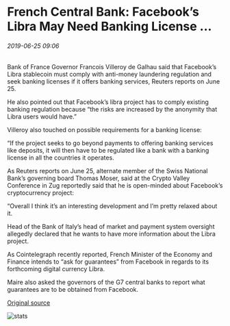# French Central Bank: Facebook’s Libra May Need Banking License ...

###### 2019-06-25 09:06

Bank of France Governor Francois Villeroy de Galhau said that Facebook’s Libra stablecoin must comply with anti-money laundering regulation and seek banking licenses if it offers banking services, Reuters reports on June 25.

He also pointed out that Facebook’s libra project has to comply existing banking regulation because “the risks are increased by the anonymity that Libra users would have.”

Villeroy also touched on possible requirements for a banking license:

“If the project seeks to go beyond payments to offering banking services like deposits, it will then have to be regulated like a bank with a banking license in all the countries it operates.

As Reuters reports on June 25, alternate member of the Swiss National Bank’s governing board Thomas Moser, said at the Crypto Valley Conference in Zug reportedly said that he is open-minded about Facebook’s cryptocurrency project:

“Overall I think it’s an interesting development and I’m pretty relaxed about it.

Head of the Bank of Italy’s head of market and payment system oversight allegedly declared that he wants to have more information about the Libra project.

As Cointelegraph recently reported, French Minister of the Economy and Finance intends to “ask for guarantees” from Facebook in regards to its forthcoming digital currency Libra.

Maire also asked the governors of the G7 central banks to report what guarantees are to be obtained from Facebook.

[Original source](https://cointelegraph.com/news/french-central-bank-facebooks-libra-may-need-banking-license)

![stats](https://c.statcounter.com/11760860/0/a89fa40b/1/ "stats")
